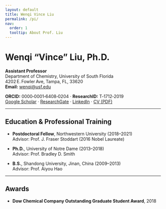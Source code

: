 ```yaml
---
layout: default
title: Wenqi Vince Liu
permalink: /pi/
nav:
  order: 1
  tooltip: About Prof. Liu
---
```

# Wenqi “Vince” Liu, Ph.D.

**Assistant Professor**  
Department of Chemistry, University of South Florida  
4202 E. Fowler Ave, Tampa, FL, 33620  
**Email:** [wenqi@usf.edu](mailto:wenqi@usf.edu)

**ORCID:** 0000‑0001‑6408‑0204 · **ResearchID:** T‑1712‑2019  
[Google Scholar](https://scholar.google.com) · [ResearchGate](https://www.researchgate.net) · [LinkedIn](https://www.linkedin.com) · [CV (PDF)](#)

---

## Education & Professional Training

- **Postdoctoral Fellow**, Northwestern University (2018–2021)  
  Advisor: Prof. J. Fraser Stoddart (2016 Nobel Laureate)

- **Ph.D.**, University of Notre Dame (2013–2018)  
  Advisor: Prof. Bradley D. Smith

- **B.S.**, Shandong University, Jinan, China (2009–2013)  
  Advisor: Prof. Aiyou Hao

---

## Awards

- **Dow Chemical Company Outstanding Graduate Student Award**, 2018
